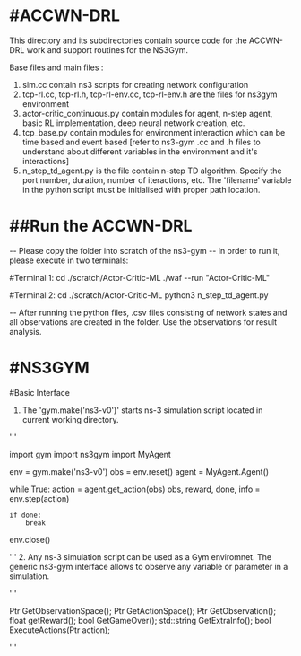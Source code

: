 #ACCWN-DRL
==========

This directory and its subdirectories contain source code for the ACCWN-DRL work and support routines for the NS3Gym.

Base files and main files :
1. sim.cc contain ns3 scripts for creating network configuration 
2. tcp-rl.cc, tcp-rl.h, tcp-rl-env.cc, tcp-rl-env.h are the files for ns3gym environment
3. actor-critic_continuous.py contain modules for agent, n-step agent, basic RL implementation, deep neural network creation, etc.
4. tcp_base.py contain modules for environment interaction which can be time based and event based [refer to ns3-gym .cc and .h files to understand about different variables in the environment and it's interactions]
5. n_step_td_agent.py is the file contain n-step TD algorithm. Specify the port number, duration, number of iteractions, etc. The 'filename' variable in the python script must be initialised with proper path location. 

	
##Run the ACCWN-DRL
===================

-- Please copy the folder into scratch of the ns3-gym
-- In order to run it, please execute in two terminals:


#Terminal 1:
cd ./scratch/Actor-Critic-ML
./waf --run "Actor-Critic-ML"


#Terminal 2:
cd ./scratch/Actor-Critic-ML
python3 n_step_td_agent.py

-- After running the python files, .csv files consisting of network states and all observations are created in the folder. Use the observations for result analysis.

#NS3GYM
=======

#Basic Interface
1. The 'gym.make('ns3-v0')' starts ns-3 simulation script located in current working directory.

'''

import gym
import ns3gym
import MyAgent

env = gym.make('ns3-v0')
obs = env.reset()
agent = MyAgent.Agent()

while True:
	action = agent.get_action(obs)
	obs, reward, done, info = env.step(action)
	
	if done:
		break
env.close()

'''
2. Any ns-3 simulation script can be used as a Gym enviromnet. The generic ns3-gym interface allows to observe any variable or parameter in a simulation.

'''

Ptr<OpenGymSpace> GetObservationSpace();
Ptr<OpenGymSpace> GetActionSpace();
Ptr<Open GymDataContainer> GetObservation();
float getReward();
bool GetGameOver();
std::string GetExtraInfo();
bool ExecuteActions(Ptr<OpenGymDataContainer> action);

'''
